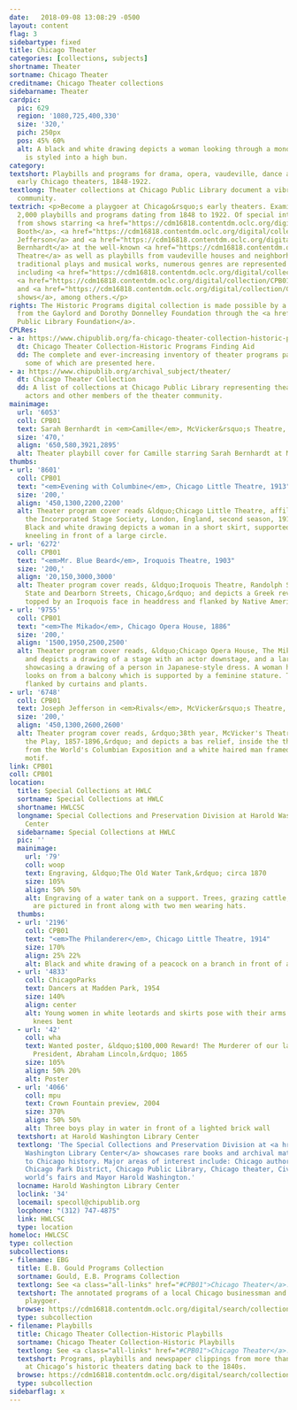 ```yaml
---
date:   2018-09-08 13:08:29 -0500
layout: content
flag: 3
sidebartype: fixed
title: Chicago Theater
categories: [collections, subjects]
shortname: Theater
sortname: Chicago Theater
creditname: Chicago Theater collections
sidebarname: Theater
cardpic:
  pic: 629
  region: '1080,725,400,330'
  size: '320,'
  pich: 250px
  pos: 45% 60%
  alt: A black and white drawing depicts a woman looking through a monocle. Her hair
    is styled into a high bun.
category: 
textshort: Playbills and programs for drama, opera, vaudeville, dance and music at
  early Chicago theaters, 1848-1922.
textlong: Theater collections at Chicago Public Library document a vibrant local theater
  community.
textrich: <p>Become a playgoer at Chicago&rsquo;s early theaters. Examine more than
  2,000 playbills and programs dating from 1848 to 1922. Of special interest are playbills
  from shows starring <a href="https://cdm16818.contentdm.oclc.org/digital/collection/CPB01/search/searchterm/Booth%2C%20Edwin%2C%201833-1893/field/contri/mode/all/conn/and/order/title/ad/asc">Edwin
  Booth</a>, <a href="https://cdm16818.contentdm.oclc.org/digital/collection/CPB01/search/searchterm/Jefferson%2C%20Joseph%2C%201829-1905/field/contri/mode/all/conn/and/order/title/ad/asc">Joseph
  Jefferson</a> and <a href="https://cdm16818.contentdm.oclc.org/digital/collection/CPB01/search/searchterm/Bernhardt%2C%20Sarah%2C%201844-1923/field/contri/mode/all/conn/and/order/title/ad/asc">Sarah
  Bernhardt</a> at the well-known <a href="https://cdm16818.contentdm.oclc.org/digital/collection/CPB01/search/searchterm/mcvicker's/field/theata/mode/all/conn/and/order/title/ad/asc">McVicker&rsquo;s
  Theatre</a> as well as playbills from vaudeville houses and neighborhood theaters.</p><p>Alongside
  traditional plays and musical works, numerous genres are represented in the collection,
  including <a href="https://cdm16818.contentdm.oclc.org/digital/collection/CPB01/search/searchterm/extravaganzas%20--%20illinois%20--%20chicago/field/genre/mode/all/conn/and/order/title/ad/asc">extravaganzas</a>,
  <a href="https://cdm16818.contentdm.oclc.org/digital/collection/CPB01/search/searchterm/juggling%20--%20illinois%20--%20chicago/field/genre/mode/all/conn/and/order/title/ad/asc">juggling</a>
  and <a href="https://cdm16818.contentdm.oclc.org/digital/collection/CPB01/search/searchterm/magic%20--%20illinois%20--%20chicago/field/genre/mode/exact/conn/and/order/title/ad/asc">magic
  shows</a>, among others.</p>
rights: The Historic Programs digital collection is made possible by a generous grant
  from the Gaylord and Dorothy Donnelley Foundation through the <a href="http://cplfoundation.org/">Chicago
  Public Library Foundation</a>.
CPLRes:
- a: https://www.chipublib.org/fa-chicago-theater-collection-historic-programs/
  dt: Chicago Theater Collection-Historic Programs Finding Aid
  dd: The complete and ever-increasing inventory of theater programs past and present,
    some of which are presented here.
- a: https://www.chipublib.org/archival_subject/theater/
  dt: Chicago Theater Collection
  dd: A list of collections at Chicago Public Library representing theaters, designers,
    actors and other members of the theater community.
mainimage:
  url: '6053'
  coll: CPB01
  text: Sarah Bernhardt in <em>Camille</em>, McVicker&rsquo;s Theatre, 1881
  size: '470,'
  align: '650,580,3921,2895'
  alt: Theater playbill cover for Camille starring Sarah Bernhardt at McVicker's Theatre
thumbs:
- url: '8601'
  coll: CPB01
  text: "<em>Evening with Columbine</em>, Chicago Little Theatre, 1913"
  size: '200,'
  align: '450,1300,2200,2200'
  alt: Theater program cover reads &ldquo;Chicago Little Theatre, affiliated with
    the Incorporated Stage Society, London, England, second season, 1913-14&rdquo;.
    Black and white drawing depicts a woman in a short skirt, supported by two men,
    kneeling in front of a large circle.
- url: '6272'
  coll: CPB01
  text: "<em>Mr. Blue Beard</em>, Iroquois Theatre, 1903"
  size: '200,'
  align: '20,150,3000,3000'
  alt: Theater program cover reads, &ldquo;Iroquois Theatre, Randolph St. between
    State and Dearborn Streets, Chicago,&rdquo; and depicts a Greek revival door,
    topped by an Iroquois face in headdress and flanked by Native American shields.
- url: '9755'
  coll: CPB01
  text: "<em>The Mikado</em>, Chicago Opera House, 1886"
  size: '200,'
  align: '1500,1950,2500,2500'
  alt: Theater program cover reads, &ldquo;Chicago Opera House, The Mikado&rdquo;
    and depicts a drawing of a stage with an actor downstage, and a large circle upstage
    showcasing a drawing of a person in Japanese-style dress. A woman holding a fan
    looks on from a balcony which is supported by a feminine stature. The stage is
    flanked by curtains and plants.
- url: '6748'
  coll: CPB01
  text: Joseph Jefferson in <em>Rivals</em>, McVicker&rsquo;s Theatre, 1896
  size: '200,'
  align: '450,1300,2600,2600'
  alt: Theater program cover reads, &rdquo;38th year, McVicker's Theatre, Bill of
    the Play, 1857-1896,&rdquo; and depicts a bas relief, inside the theater, a scene
    from the World's Columbian Exposition and a white haired man framed by a floral
    motif.
link: CPB01
coll: CPB01
location:
  title: Special Collections at HWLC
  sortname: Special Collections at HWLC
  shortname: HWLCSC
  longname: Special Collections and Preservation Division at Harold Washington Library
    Center
  sidebarname: Special Collections at HWLC
  pic: ''
  mainimage:
    url: '79'
    coll: woop
    text: Engraving, &ldquo;The Old Water Tank,&rdquo; circa 1870
    size: 105%
    align: 50% 50%
    alt: Engraving of a water tank on a support. Trees, grazing cattle, and a fence
      are pictured in front along with two men wearing hats.
  thumbs:
  - url: '2196'
    coll: CPB01
    text: "<em>The Philanderer</em>, Chicago Little Theatre, 1914"
    size: 170%
    align: 25% 22%
    alt: Black and white drawing of a peacock on a branch in front of an orange circle
  - url: '4833'
    coll: ChicagoParks
    text: Dancers at Madden Park, 1954
    size: 140%
    align: center
    alt: Young women in white leotards and skirts pose with their arms extended and
      knees bent
  - url: '42'
    coll: wha
    text: Wanted poster, &ldquo;$100,000 Reward! The Murderer of our late beloved
      President, Abraham Lincoln,&rdquo; 1865
    size: 105%
    align: 50% 20%
    alt: Poster
  - url: '4066'
    coll: mpu
    text: Crown Fountain preview, 2004
    size: 370%
    align: 50% 50%
    alt: Three boys play in water in front of a lighted brick wall
  textshort: at Harold Washington Library Center
  textlong: 'The Special Collections and Preservation Division at <a href="https://www.chipublib.org/locations/34">Harold
    Washington Library Center</a> showcases rare books and archival material relating
    to Chicago history. Major areas of interest include: Chicago authors and publishing,
    Chicago Park District, Chicago Public Library, Chicago theater, Civil War, Chicago’s
    world’s fairs and Mayor Harold Washington.'
  locname: Harold Washington Library Center
  loclink: '34'
  locemail: specoll@chipublib.org
  locphone: "(312) 747-4875"
  link: HWLCSC
  type: location
homeloc: HWLCSC
type: collection
subcollections:
- filename: EBG
  title: E.B. Gould Programs Collection
  sortname: Gould, E.B. Programs Collection
  textlong: See <a class="all-links" href="#CPB01">Chicago Theater</a>.
  textshort: The annotated programs of a local Chicago businessman and enthusiastic
    playgoer.
  browse: https://cdm16818.contentdm.oclc.org/digital/search/collection/CPB01/searchterm/Chicago%20Theater%20Collection-Historic%20Programs-E.B.%20Gould%3B/field/all/mode/all/conn/and/order/title/ad/asc
  type: subcollection
- filename: Playbills
  title: Chicago Theater Collection-Historic Playbills
  sortname: Chicago Theater Collection-Historic Playbills
  textlong: See <a class="all-links" href="#CPB01">Chicago Theater</a>.
  textshort: Programs, playbills and newspaper clippings from more than 2,000 productions
    at Chicago’s historic theaters dating back to the 1840s.
  browse: https://cdm16818.contentdm.oclc.org/digital/search/collection/CPB01/searchterm/Chicago%20Theater%20Collection-Historic%20Programs/field/all/mode/exact/conn/and/
  type: subcollection
sidebarflag: x
---
```

